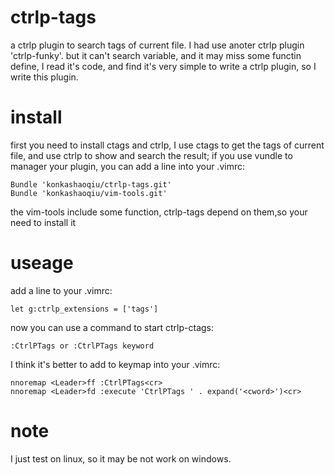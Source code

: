 ctrlp-tags
==========

a ctrlp plugin to search tags of current file.
I had use anoter ctrlp plugin 'ctrlp-funky'.
but it can't search variable, and it may miss some functin define,
I read it's code, and find it's very simple to write a ctrlp plugin,
so I write this plugin.

install
==========

first you need to install ctags and ctrlp,
I use ctags to get the tags of current file,
and use ctrlp to show and search the result;
if you use vundle to manager your plugin,
you can add a line into your .vimrc:

	Bundle 'konkashaoqiu/ctrlp-tags.git'
	Bundle 'konkashaoqiu/vim-tools.git'

the vim-tools include some function,
ctrlp-tags depend on them,so your need to install it

useage
==========

add a line to your .vimrc:

	let g:ctrlp_extensions = ['tags']

now you can use a command to start ctrlp-ctags:

	:CtrlPTags or :CtrlPTags keyword

I think it's better to add to keymap into your .vimrc:

	nnoremap <Leader>ff :CtrlPTags<cr>
	nnoremap <Leader>fd :execute 'CtrlPTags ' . expand('<cword>')<cr>

note
==========

I just test on linux, so it may be not work on windows.


